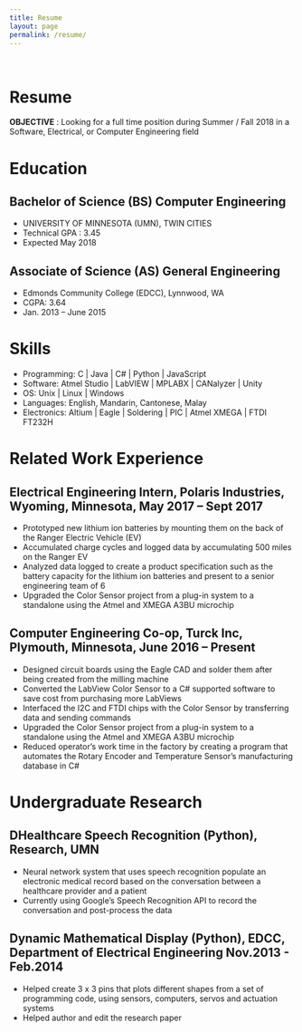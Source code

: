 ```yaml
---
title: Resume
layout: page
permalink: /resume/
---
```


<br>
<h1>Resume</h1>

<b>OBJECTIVE</b> : Looking for a full time position during Summer / Fall 2018 in a Software, Electrical, or Computer Engineering field



<!-- Education</p>-->
<h1>Education</h1>
<h2>Bachelor of Science (BS) Computer Engineering</h2>

<ul class="umn-list">
	<li>UNIVERSITY OF MINNESOTA (UMN), TWIN CITIES</li>
	<li>Technical GPA : 3.45</li>
	<li>Expected May 2018</li>
</ul>

<h2>Associate of Science (AS) General Engineering</h2>
<ul class="edcc-list">
	<li>Edmonds Community College (EDCC), Lynnwood, WA</li>
	<li>CGPA: 3.64 </li>
	<li>Jan. 2013 – June 2015</li>
</ul>

<!-- skills -->
<h1>Skills</h1>

<ul class="skill-list">
	<li>Programming: C | Java | C# | Python | JavaScript</li>
	<li>Software: Atmel Studio | LabVIEW | MPLABX | CANalyzer | Unity</li>
	<li>OS: Unix | Linux | Windows</li>
	<li>Languages: English, Mandarin, Cantonese, Malay</li>
	<li>Electronics: Altium | Eagle | Soldering | PIC | Atmel XMEGA | FTDI FT232H</li>
</ul>

<!-- Work Experience -->
<h1>Related Work Experience</h1>


<h2>Electrical Engineering Intern, Polaris Industries, Wyoming, Minnesota,
May 2017 – Sept 2017</h2>
<ul class="work-list">
	<li>Prototyped new lithium ion batteries by mounting them on the back of the Ranger Electric Vehicle (EV)</li>
	<li>Accumulated charge cycles and logged data by accumulating 500 miles on the Ranger EV</li>
	<li>Analyzed data logged to create a product specification such as the battery capacity for the lithium ion
	      batteries and present to a senior engineering team of 6</li>
	<li>Upgraded the Color Sensor project from a plug-in system to a standalone using the Atmel and XMEGA A3BU microchip</li>
</ul>




<h2>Computer Engineering Co-op, Turck Inc, Plymouth, Minnesota,
June 2016 – Present</h2>
<ul class="work-list">
	<li>Designed circuit boards using the Eagle CAD and solder them after being created from the milling machine</li>
	<li>Converted the LabView Color Sensor to a C# supported software to save cost from purchasing more LabViews</li>
	<li>Interfaced the I2C and FTDI chips with the Color Sensor by transferring data and sending commands</li>
	<li>Upgraded the Color Sensor project from a plug-in system to a standalone using the Atmel and XMEGA A3BU microchip</li>
	<li>Reduced operator’s work time in the factory by creating a program that automates the Rotary Encoder and Temperature Sensor’s manufacturing database in C#</li>
</ul>

<!-- undergraduate research -->
<h1>Undergraduate Research</h1>

<h2>DHealthcare Speech Recognition (Python), Research, UMN</h2>
<ul class="research-list">
	<li>Neural network system that uses speech recognition populate an electronic medical record based on the
			      conversation between a healthcare provider and a patient</li>
	<li>Currently using Google’s Speech Recognition API to record the conversation and post-process the data</li>
</ul>



<h2>Dynamic Mathematical Display (Python), EDCC, Department of
Electrical Engineering Nov.2013 - Feb.2014</h2>
<ul class="research-list">
	<li>Helped create 3 x 3 pins that plots different shapes from a set of programming code, using sensors, computers, servos and actuation systems</li>
	<li>Helped author and edit the research paper</li>
</ul>
